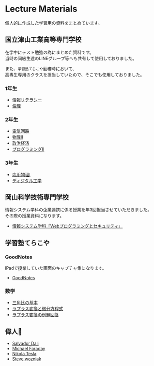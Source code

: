 # Lecture Materials
個人的に作成した学習用の資料をまとめています。

## 国立津山工業高等専門学校
在学中にテスト勉強の為にまとめた資料です。  
当時の同級生達のLINEグループ等へも共有して使用しておりました。  

また、`学習塾てらこや`勤務時において、  
高専生専用のクラスを担当していたので、そこでも使用しておりました。  
### 1年生
- [情報リテラシー](https://github.com/shoppie70/LectureMaterials/tree/main/NIT%2C%20Tsuyama%20College/Freshman/Information%20Literacy)
- [倫理](https://github.com/shoppie70/LectureMaterials/tree/main/NIT%2C%20Tsuyama%20College/Freshman/Ethics)

### 2年生
- [電気回路](https://github.com/shoppie70/LectureMaterials/tree/main/NIT%2C%20Tsuyama%20College/Sophomore/Electric%20circuit)
- [物理Ⅱ](https://github.com/shoppie70/LectureMaterials/tree/main/NIT%2C%20Tsuyama%20College/Sophomore/Physics%E2%85%A1)
- [政治経済](https://github.com/shoppie70/LectureMaterials/tree/main/NIT%2C%20Tsuyama%20College/Sophomore/Political%20Economy)
- [プログラミングⅡ](https://github.com/shoppie70/LectureMaterials/tree/main/NIT%2C%20Tsuyama%20College/Sophomore/Programming%E2%85%A1)

### 3年生
- [応用物理Ⅰ](https://github.com/shoppie70/LectureMaterials/tree/main/NIT%2C%20Tsuyama%20College/Junior/Applied%20Physics%20I)
- [ディジタル工学](https://github.com/shoppie70/LectureMaterials/tree/main/NIT%2C%20Tsuyama%20College/Junior/Digital%20Engineering)

## 岡山科学技術専門学校
情報システム学科の企業連携に係る授業を年3回担当させていただきました。  
その際の授業資料になります。
- [情報システム学科「Webプログラミングとセキュリティ」](https://github.com/shoppie70/LectureMaterials/blob/main/OIST/kagisen1122.pdf)

## 学習塾てらこや

### GoodNotes
iPadで授業していた画面のキャプチャ集になります。
- [GoodNotes](https://github.com/shoppie70/LectureMaterials/tree/main/Terakoya/Good%20notes)
### 数学
- [三角比の基本](https://github.com/shoppie70/LectureMaterials/blob/main/Terakoya/%E4%B8%89%E8%A7%92%E6%AF%94%E3%81%AE%E5%9F%BA%E6%9C%AC.pdf)
- [ラプラス変換と微分方程式](https://github.com/shoppie70/LectureMaterials/blob/main/Laplace_transform/basics.pdf)
- [ラプラス変換の例題回答](https://github.com/shoppie70/LectureMaterials/blob/main/Laplace_transform/example_answer.pdf)

## 偉人🎉
- [Salvador Dali](https://github.com/shoppie70/LectureMaterials/blob/main/great_man/Salvador%20Dali.pdf)
- [Michael Faraday](https://github.com/shoppie70/LectureMaterials/blob/main/great_man/Michael%20Faraday.pdf)
- [Nikola Tesla](https://github.com/shoppie70/LectureMaterials/blob/main/great_man/Nikola%20Tesla.pdf)
- [Steve wozniak](https://github.com/shoppie70/LectureMaterials/blob/main/great_man/Steve%20wozniak.pdf)
